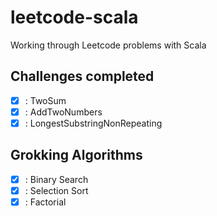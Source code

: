 # leetcode-scala
Working through Leetcode problems with Scala

## Challenges completed

- [x] : TwoSum
- [x] : AddTwoNumbers
- [x] : LongestSubstringNonRepeating

## Grokking Algorithms
- [x] : Binary Search
- [x] : Selection Sort
- [x] : Factorial
